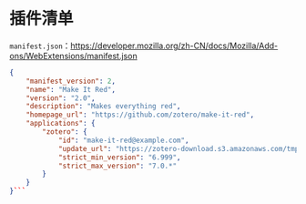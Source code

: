 # 插件清单

`manifest.json`：<https://developer.mozilla.org/zh-CN/docs/Mozilla/Add-ons/WebExtensions/manifest.json>

````json
{
	"manifest_version": 2,
	"name": "Make It Red",
	"version": "2.0",
	"description": "Makes everything red",
	"homepage_url": "https://github.com/zotero/make-it-red",
	"applications": {
		"zotero": {
			"id": "make-it-red@example.com",
			"update_url": "https://zotero-download.s3.amazonaws.com/tmp/make-it-red/updates-2.0.json",
			"strict_min_version": "6.999",
			"strict_max_version": "7.0.*"
		}
	}
}```
````
